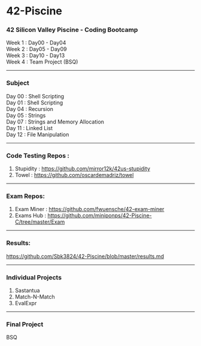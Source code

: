 # 42-Piscine
### 42 Silicon Valley Piscine - Coding Bootcamp

Week 1 : Day00 - Day04 <br>
Week 2 : Day05 - Day09 <br>
Week 3 : Day10 - Day13 <br>
Week 4 : Team Project (BSQ)

***

### Subject

Day 00 : Shell Scripting<br>
Day 01 : Shell Scripting<br>
Day 04 : Recursion<br>
Day 05 : Strings<br>
Day 07 : Strings and Memory Allocation<br>
Day 11 : Linked List<br>
Day 12 : File Manipulation

***

### Code Testing Repos :
1. Stupidity : https://github.com/mirror12k/42us-stupidity
2. Towel : https://github.com/oscardemadriz/towel

***

### Exam Repos:
1. Exam Miner : https://github.com/fwuensche/42-exam-miner
2. Exams Hub : https://github.com/miniponps/42-Piscine-C/tree/master/Exam

***

### Results:
   https://github.com/Sbk3824/42-Piscine/blob/master/results.md

***

### Individual Projects
1. Sastantua 
2. Match-N-Match 
3. EvalExpr 

 ***

### Final Project
BSQ 

